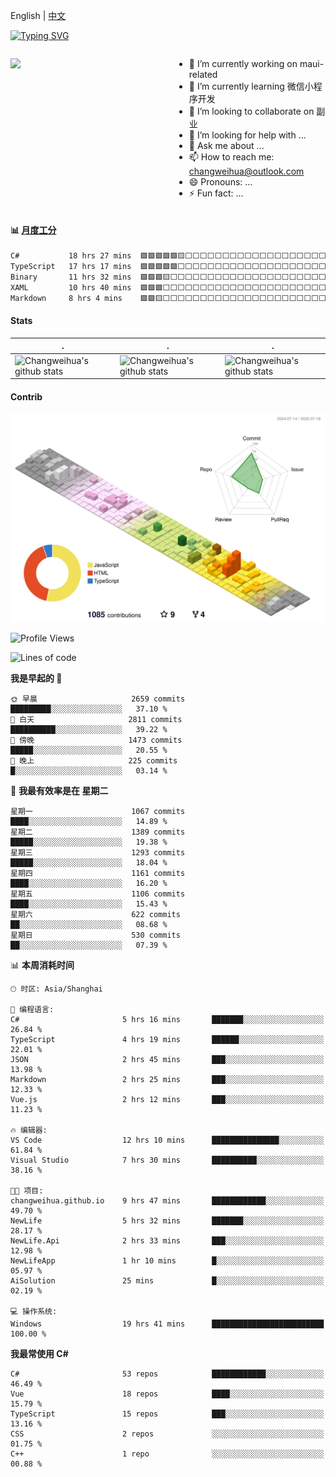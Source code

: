 English | [中文](README_CN.md)

[![Typing SVG](https://readme-typing-svg.herokuapp.com?color=%2336BCF7&center=true&vCenter=true&width=600&lines=Hi+there+👋,+I+am+Chang+Weihua;+Welcome+to+My+Profile!;Over+9+years+of+programming+experience;Always+learning+new+things+)](https://git.io/typing-svg)

<div style="display: grid;gap: 20px;grid-template-columns: repeat(auto-fit, minmax(240px, 1fr));">

[<img src="https://github-readme-stats.vercel.app/api?username=changweihua&show_icons=true&locale=cn" />](https://metrics.lecoq.io/changweihua#gh-light-mode-only)

<div>

- 🔭 I’m currently working on maui-related
- 🌱 I’m currently learning 微信小程序开发
- 👯 I’m looking to collaborate on 副业
- 🤔 I’m looking for help with ...
- 💬 Ask me about ...
- 📫 How to reach me: changweihua@outlook.com
- 😄 Pronouns: ...
- ⚡ Fun fact: ...

</div>

</div>

#### :bar_chart: [月度工分](https://github.com/changweihua/wakapi)

<!--START_SECTION:wakao-->

```txt
C#           18 hrs 27 mins  🟩🟩🟩🟩🟩🟨⬜⬜⬜⬜⬜⬜⬜⬜⬜⬜⬜⬜⬜⬜⬜⬜⬜⬜⬜   21.68 %
TypeScript   17 hrs 17 mins  🟩🟩🟩🟩🟩⬜⬜⬜⬜⬜⬜⬜⬜⬜⬜⬜⬜⬜⬜⬜⬜⬜⬜⬜⬜   20.31 %
Binary       11 hrs 32 mins  🟩🟩🟩🟨⬜⬜⬜⬜⬜⬜⬜⬜⬜⬜⬜⬜⬜⬜⬜⬜⬜⬜⬜⬜⬜   13.56 %
XAML         10 hrs 40 mins  🟩🟩🟩⬜⬜⬜⬜⬜⬜⬜⬜⬜⬜⬜⬜⬜⬜⬜⬜⬜⬜⬜⬜⬜⬜   12.53 %
Markdown     8 hrs 4 mins    🟩🟩🟨⬜⬜⬜⬜⬜⬜⬜⬜⬜⬜⬜⬜⬜⬜⬜⬜⬜⬜⬜⬜⬜⬜   09.49 %
```

<!--END_SECTION:wakao-->

#### Stats ####


| .                                                                                                                                            | .                                                                                                                                      | .                                                                                                                                                     |
| -------------------------------------------------------------------------------------------------------------------------------------------- | -------------------------------------------------------------------------------------------------------------------------------------- | ----------------------------------------------------------------------------------------------------------------------------------------------------- |
| ![Changweihua's github stats](https://github-readme-stats.vercel.app/api?username=changweihua&show_icons=true&theme=radical&hide_title=true) | ![Changweihua's github stats](https://github-readme-stats.vercel.app/api/top-langs/?username=changweihua&theme=radical&layout=compact) | ![Changweihua's github stats](https://github-readme-stats.vercel.app/api?username=changweihua&show_icons=true&theme=radical&include_all_commits=true) |


#### Contrib ####

<!--   profile-green-animate -->
![](./profile-3d-contrib/profile-south-season-animate.svg)

<!--START_SECTION:waka-->
![Profile Views](http://img.shields.io/badge/%E4%B8%AA%E4%BA%BA%E8%B5%84%E6%96%99%E8%A7%82%E7%9C%8B%E6%AC%A1%E6%95%B0-9-blue)

![Lines of code](https://img.shields.io/badge/%E4%BB%8E%E3%80%8CHello%20World%E3%80%8D%E8%B5%B7%E6%88%91%E5%B7%B2%E7%BB%8F%E5%86%99%E4%BA%86-24.4%20million%20%E8%A1%8C%E4%BB%A3%E7%A0%81-blue)

**我是早起的 🐤** 

```text
🌞 早晨                     2659 commits        █████████░░░░░░░░░░░░░░░░   37.10 % 
🌆 白天                     2811 commits        ██████████░░░░░░░░░░░░░░░   39.22 % 
🌃 傍晚                     1473 commits        █████░░░░░░░░░░░░░░░░░░░░   20.55 % 
🌙 晚上                     225 commits         █░░░░░░░░░░░░░░░░░░░░░░░░   03.14 % 
```
📅 **我最有效率是在 星期二** 

```text
星期一                      1067 commits        ████░░░░░░░░░░░░░░░░░░░░░   14.89 % 
星期二                      1389 commits        █████░░░░░░░░░░░░░░░░░░░░   19.38 % 
星期三                      1293 commits        █████░░░░░░░░░░░░░░░░░░░░   18.04 % 
星期四                      1161 commits        ████░░░░░░░░░░░░░░░░░░░░░   16.20 % 
星期五                      1106 commits        ████░░░░░░░░░░░░░░░░░░░░░   15.43 % 
星期六                      622 commits         ██░░░░░░░░░░░░░░░░░░░░░░░   08.68 % 
星期日                      530 commits         ██░░░░░░░░░░░░░░░░░░░░░░░   07.39 % 
```


📊 **本周消耗时间** 

```text
🕑︎ 时区: Asia/Shanghai

💬 编程语言: 
C#                       5 hrs 16 mins       ███████░░░░░░░░░░░░░░░░░░   26.84 % 
TypeScript               4 hrs 19 mins       ██████░░░░░░░░░░░░░░░░░░░   22.01 % 
JSON                     2 hrs 45 mins       ███░░░░░░░░░░░░░░░░░░░░░░   13.98 % 
Markdown                 2 hrs 25 mins       ███░░░░░░░░░░░░░░░░░░░░░░   12.33 % 
Vue.js                   2 hrs 12 mins       ███░░░░░░░░░░░░░░░░░░░░░░   11.23 % 

🔥 编辑器: 
VS Code                  12 hrs 10 mins      ███████████████░░░░░░░░░░   61.84 % 
Visual Studio            7 hrs 30 mins       ██████████░░░░░░░░░░░░░░░   38.16 % 

🐱‍💻 项目: 
changweihua.github.io    9 hrs 47 mins       ████████████░░░░░░░░░░░░░   49.70 % 
NewLife                  5 hrs 32 mins       ███████░░░░░░░░░░░░░░░░░░   28.17 % 
NewLife.Api              2 hrs 33 mins       ███░░░░░░░░░░░░░░░░░░░░░░   12.98 % 
NewLifeApp               1 hr 10 mins        █░░░░░░░░░░░░░░░░░░░░░░░░   05.97 % 
AiSolution               25 mins             █░░░░░░░░░░░░░░░░░░░░░░░░   02.19 % 

💻 操作系统: 
Windows                  19 hrs 41 mins      █████████████████████████   100.00 % 
```

**我最常使用 C#** 

```text
C#                       53 repos            ████████████░░░░░░░░░░░░░   46.49 % 
Vue                      18 repos            ████░░░░░░░░░░░░░░░░░░░░░   15.79 % 
TypeScript               15 repos            ███░░░░░░░░░░░░░░░░░░░░░░   13.16 % 
CSS                      2 repos             ░░░░░░░░░░░░░░░░░░░░░░░░░   01.75 % 
C++                      1 repo              ░░░░░░░░░░░░░░░░░░░░░░░░░   00.88 % 
```




<!--END_SECTION:waka-->


<!-- ![](assets/Bottom_down.svg) -->
